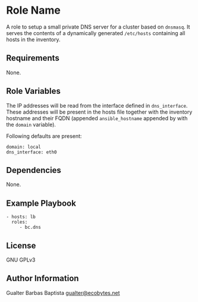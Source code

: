 Role Name
=========

A role to setup a small private DNS server for a cluster based on `dnsmasq`. It serves the contents of a dynamically generated `/etc/hosts` containing all hosts in the inventory.

Requirements
------------

None.

Role Variables
--------------

The IP addresses will be read from the interface defined in `dns_interface`. These addresses will be present in the hosts file together with the inventory hostname and their FQDN (appended `ansible_hostname` appended by with the `domain` variable).

Following defaults are present:

```
domain: local
dns_interface: eth0
```

Dependencies
------------

None.

Example Playbook
----------------

    - hosts: lb
      roles:
         - bc.dns

License
-------

GNU GPLv3

Author Information
------------------

Gualter Barbas Baptista <gualter@ecobytes.net>
